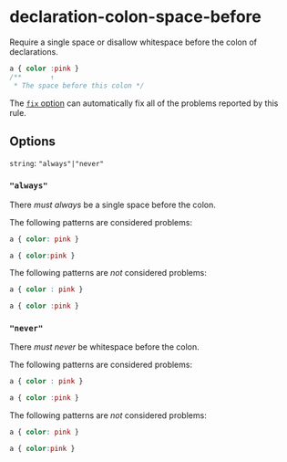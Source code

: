# declaration-colon-space-before

Require a single space or disallow whitespace before the colon of declarations.

```css
a { color :pink }
/**       ↑
 * The space before this colon */
```

The [`fix` option](https://stylelint.io/user-guide/options#fix) can automatically fix all of the problems reported by this rule.

## Options

`string`: `"always"|"never"`

### `"always"`

There _must always_ be a single space before the colon.

The following patterns are considered problems:

```css
a { color: pink }
```

```css
a { color:pink }
```

The following patterns are _not_ considered problems:

```css
a { color : pink }
```

```css
a { color :pink }
```

### `"never"`

There _must never_ be whitespace before the colon.

The following patterns are considered problems:

```css
a { color : pink }
```

```css
a { color :pink }
```

The following patterns are _not_ considered problems:

```css
a { color: pink }
```

```css
a { color:pink }
```
